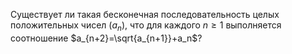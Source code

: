 Существует ли такая бесконечная последовательность целых положительных чисел $(a_n)$, что для каждого $n\geq 1$ выполняется соотношение  $a_{n+2}=\sqrt{a_{n+1}}+a_n$?